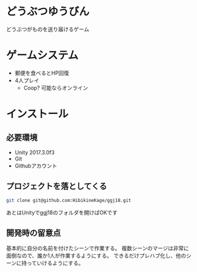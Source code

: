 # どうぶつゆうびん

どうぶつがものを送り届けるゲーム

# ゲームシステム

- 郵便を食べるとHP回復
- 4人プレイ
  * Coop? 可能ならオンライン

# インストール

## 必要環境

  * Unity 2017.3.0f3
* Git
* Githubアカウント

## プロジェクトを落としてくる

```bash
git clone git@github.com:HibikineKage/ggj18.git
```

あとはUnityでggj18のフォルダを開けばOKです

## 開発時の留意点
基本的に自分の名前を付けたシーンで作業する。
複数シーンのマージは非常に面倒なので、誰か1人が作業するようにする。
できるだけプレハブ化し、他のシーンに持っていけるようにする。

